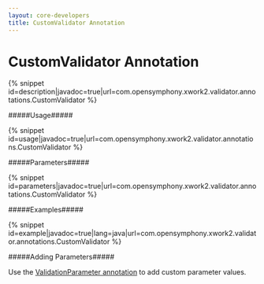 ```yaml
---
layout: core-developers
title: CustomValidator Annotation
---
```


# CustomValidator Annotation



{% snippet id=description|javadoc=true|url=com.opensymphony.xwork2.validator.annotations.CustomValidator %}

#####Usage#####



{% snippet id=usage|javadoc=true|url=com.opensymphony.xwork2.validator.annotations.CustomValidator %}

#####Parameters#####



{% snippet id=parameters|javadoc=true|url=com.opensymphony.xwork2.validator.annotations.CustomValidator %}

#####Examples#####



{% snippet id=example|javadoc=true|lang=java|url=com.opensymphony.xwork2.validator.annotations.CustomValidator %}

#####Adding Parameters#####

Use the [ValidationParameter annotation](validation-parameter-annotation.html) to add custom parameter values.
